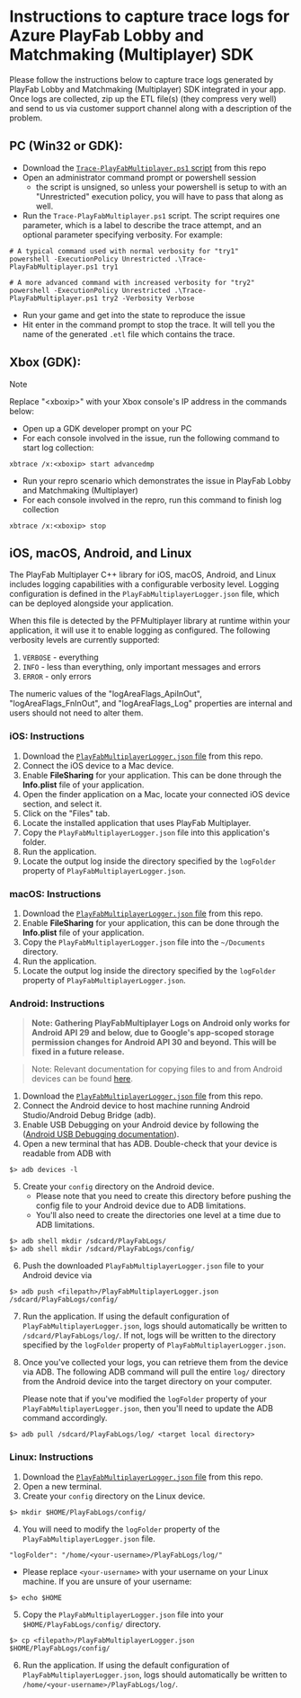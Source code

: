 # Instructions to capture trace logs for Azure PlayFab Lobby and Matchmaking (Multiplayer) SDK

Please follow the instructions below to capture trace logs generated by PlayFab Lobby and Matchmaking (Multiplayer) SDK integrated in your app. Once logs are collected, zip up the ETL file(s) (they compress very well) and send to us via customer support channel along with a description of the problem.

## PC (Win32 or GDK):
- Download the [`Trace-PlayFabMultiplayer.ps1` script](./Trace-PlayFabMultiplayer.ps1) from this repo
- Open an administrator command prompt or powershell session
    - the script is unsigned, so unless your powershell is setup to with an "Unrestricted" execution policy, you will have to pass that along as well.
- Run the `Trace-PlayFabMultiplayer.ps1` script. The script requires one parameter, which is a label to describe the trace attempt, and an optional parameter specifying verbosity. For example:
```
# A typical command used with normal verbosity for "try1"
powershell -ExecutionPolicy Unrestricted .\Trace-PlayFabMultiplayer.ps1 try1

# A more advanced command with increased verbosity for "try2"
powershell -ExecutionPolicy Unrestricted .\Trace-PlayFabMultiplayer.ps1 try2 -Verbosity Verbose
```
- Run your game and get into the state to reproduce the issue
- Hit enter in the command prompt to stop the trace. It will tell you the name of the generated `.etl` file which contains the trace.

## Xbox (GDK):
> [!NOTE]
> Replace "&lt;xboxip&gt;" with your Xbox console's IP address in the commands below:
- Open up a GDK developer prompt on your PC
- For each console involved in the issue, run the following command to start log collection:
```
xbtrace /x:<xboxip> start advancedmp
```
- Run your repro scenario which demonstrates the issue in PlayFab Lobby and Matchmaking (Multiplayer)
- For each console involved in the repro, run this command to finish log collection
```
xbtrace /x:<xboxip> stop
```

## iOS, macOS, Android, and Linux

The PlayFab Multiplayer C++ library for iOS, macOS, Android, and Linux includes logging capabilities with a configurable verbosity level. Logging configuration is defined in the `PlayFabMultiplayerLogger.json` file, which can be deployed alongside your application.

When this file is detected by the PFMultiplayer library at runtime within your application, it will use it to enable logging as configured. The following verbosity levels are currently supported:
1. `VERBOSE` - everything
2. `INFO` - less than everything, only important messages and errors
3. `ERROR` - only errors

The numeric values of the "logAreaFlags_ApiInOut", "logAreaFlags_FnInOut", and "logAreaFlags_Log" properties are internal and users should not need to alter them.

### iOS: Instructions

1. Download the [`PlayFabMultiplayerLogger.json` file](iOS/PlayFabMultiplayerLogger.json) from this repo.
2. Connect the iOS device to a Mac device.
3. Enable **FileSharing** for your application. This can be done through the **Info.plist** file of your application.
4. Open the finder application on a Mac, locate your connected iOS device section, and select it.
5. Click on the "Files" tab.
6. Locate the installed application that uses PlayFab Multiplayer.
7. Copy the `PlayFabMultiplayerLogger.json` file into this application's folder.
8. Run the application.
9. Locate the output log inside the directory specified by the `logFolder` property of `PlayFabMultiplayerLogger.json`.

### macOS: Instructions

1. Download the [`PlayFabMultiplayerLogger.json` file](macOS/PlayFabMultiplayerLogger.json) from this repo.
2. Enable **FileSharing** for your application, this can be done through the **Info.plist** file of your application.
3. Copy the `PlayFabMultiplayerLogger.json` file into the `~/Documents` directory.
4. Run the application.
5. Locate the output log inside the directory specified by the `logFolder` property of `PlayFabMultiplayerLogger.json`.

### Android: Instructions

> **Note: Gathering PlayFabMultiplayer Logs on Android only works for Android API 29 and below, due to Google's app-scoped storage permission changes for Android API 30 and beyond. This will be fixed in a future release.**

> Note: Relevant documentation for copying files to and from Android devices can be found [here](https://developer.android.com/tools/adb#copyfiles).

1. Download the [`PlayFabMultiplayerLogger.json` file](Android/PlayFabMultiplayerLogger.json) from this repo.
2. Connect the Android device to host machine running Android Studio/Android Debug Bridge (adb).
3. Enable USB Debugging on your Android device by following the ([Android USB Debugging documentation](https://developer.android.com/studio/debug/dev-options#Enable-debugging)).
4. Open a new terminal that has ADB. Double-check that your device is readable from ADB with 
```
$> adb devices -l
```
5. Create your `config` directory on the Android device.
    * Please note that you need to create this directory before pushing the config file to your Android device due to ADB limitations.
    * You'll also need to create the directories one level at a time due to ADB limitations.
```
$> adb shell mkdir /sdcard/PlayFabLogs/
$> adb shell mkdir /sdcard/PlayFabLogs/config/
```
6. Push the downloaded `PlayFabMultiplayerLogger.json` file to your Android device via
```
$> adb push <filepath>/PlayFabMultiplayerLogger.json /sdcard/PlayFabLogs/config/
```
7. Run the application. If using the default configuration of `PlayFabMultiplayerLogger.json`, logs should automatically be written to `/sdcard/PlayFabLogs/log/`. If not, logs will be written to the directory specified by the `logFolder` property of `PlayFabMultiplayerLogger.json`.
8. Once you've collected your logs, you can retrieve them from the device via ADB. The following ADB command will pull the entire `log/` directory from the Android device into the target directory on your computer.

    Please note that if you've modified the `logFolder` property of your `PlayFabMultiplayerLogger.json`, then you'll need to update the ADB command accordingly.
```
$> adb pull /sdcard/PlayFabLogs/log/ <target local directory>
```

### Linux: Instructions

1. Download the [`PlayFabMultiplayerLogger.json` file](Linux/PlayFabMultiplayerLogger.json) from this repo.
2. Open a new terminal.
3. Create your `config` directory on the Linux device.
```
$> mkdir $HOME/PlayFabLogs/config/
```
4. You will need to modify the `logFolder` property of the `PlayFabMultiplayerLogger.json` file.
```
"logFolder": "/home/<your-username>/PlayFabLogs/log/"
```
- Please replace `<your-username>` with your username on your Linux machine. If you are unsure of your username:
```
$> echo $HOME
```
5. Copy the `PlayFabMultiplayerLogger.json` file into your `$HOME/PlayFabLogs/config/` directory.
```
$> cp <filepath>/PlayFabMultiplayerLogger.json $HOME/PlayFabLogs/config/
```
6. Run the application. If using the default configuration of `PlayFabMultiplayerLogger.json`, logs should automatically be written to `/home/<your-username>/PlayFabLogs/log/`.